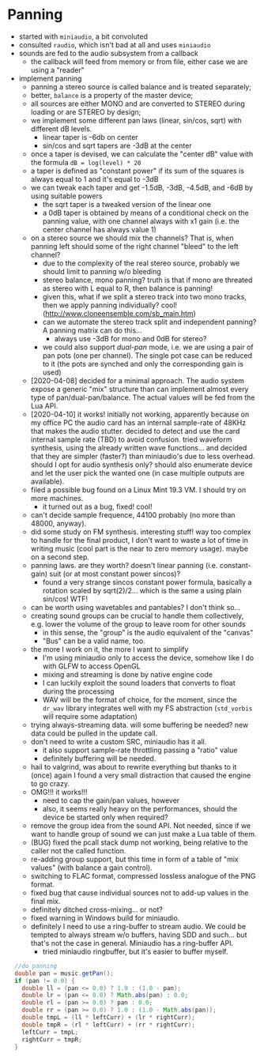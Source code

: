 # Panning

* started with `miniaudio`, a bit convoluted
* consulted `raudio`, which isn't bad at all and uses `miniaudio`
* sounds are fed to the audio subsystem from a callback
  * the callback will feed from memory or from file, either case we are using a "reader"
* implement panning
  * panning a stereo source is called balance and is treated separately;
  * better, `balance` is a property of the master device;
  * all sources are either MONO and are converted to STEREO during loading or are STEREO by design;
  * we implement some different pan laws (linear, sin/cos, sqrt) with different dB levels.
    * linear taper is -6db on center
    * sin/cos and sqrt tapers are -3dB at the center
  * once a taper is devised, we can calculate the "center dB" value with the formula `dB = log(level) * 20`
  * a taper is defined as "constant power" if its sum of the squares is always equal to 1 and it's equal to -3dB
  * we can tweak each taper and get -1.5dB, -3dB, -4.5dB, and -6dB by using suitable powers
    * the sqrt taper is a tweaked version of the linear one
    * a 0dB taper is obtained by means of a conditional check on the panning value, with one channel always with x1 gain (i.e. the
      center channel has always value 1)
  * on a stereo source we should mix the channels? That is, when panning left should some of the right channel "bleed" to the left channel?
    * due to the complexity of the real stereo source, probably we should limit to panning w/o bleeding
    * stereo balance, mono panning? truth is that if mono are threated as stereo with L equal to R, then balance is panning!
    * given this, what if we split a stereo track into two mono tracks, then we apply panning individually? cool! (http://www.cloneensemble.com/sb_main.htm)
    * can we automate the stereo track split and independent panning? A panning matrix can do this...
      * always use -3dB for mono and 0dB for stereo?
    * we could also support *dual-pan* mode, i.e. we are using a pair of pan pots (one per channel). The single pot case can
      be reduced to it (the pots are synched and only the corresponding gain is used)
  * [2020-04-08] decided for a minimal approach. The audio system expose a generic "mix" structure than can implement
    almost every type of pan/dual-pan/balance. The actual values will be fed from the Lua API.
  * [2020-04-10] it works! initially not working, apparently because on my office PC the audio card has an internal sample-rate of 48KHz that
    makes the audio stutter. decided to detect and use the card internal sample rate (TBD) to avoid confusion. tried waveform synthesis, using the
    already written wave functions... and decided that they are simpler (faster?) than miniaudio's due to less overhead. should I opt for audio
    synthesis only? should also enumerate device and let the user pick the wanted one (in case multiple outputs are available).
  * filed a possible bug found on a Linux Mint 19.3 VM. I should try on more machines.
    * it turned out as a bug, fixed! cool!
  * can't decide sample frequence, 44100 probably (no more than 48000, anyway).
  * did some study on FM synthesis. interesting stuff! way too complex to handle for the final product, I don't want to
    waste a lot of time in writing music (cool part is the near to zero memory usage). maybe on a second step.
  * panning laws. are they worth? doesn't linear panning (i.e. constant-gain) suit (or at most constant power sincos)?
    * found a very strange sincos constant power formula, basically a rotation scaled by sqrt(2)/2... which is the same a using plain sin/cos! WTF!
  * can be worth using wavetables and pantables? I don't think so...
  * creating sound groups can be crucial to handle them collectively, e.g. lower the volume of the group to leave room for other sounds
    * in this sense, the "group" is the audio equivalent of the "canvas"
    * "Bus" can be a valid name, too.
  * the more I work on it, the more I want to simplify
    * I'm using miniaudio only to access the device, somehow like I do with GLFW to access OpenGL
    * mixing and streaming is done by native engine code
    * I can luckily exploit the sound loaders that converts to float during the processing
    * WAV will be the format of choice, for the moment, since the `dr_wav` library integrates well with my FS abstraction (`std_vorbis` will
      require some adaptation)
  * trying always-streaming data. will some buffering be needed? new data could be pulled in the update call.
  * don't need to write a custom SRC, miniaudio has it all.
    * it also support sample-rate throttling passing a "ratio" value
    * definitely buffering will be needed.
  * hail to valgrind, was about to rewrite everything but thanks to it (once) again I found a very small distraction that caused the engine to go crazy.
  * OMG!!! it works!!!
    * need to cap the gain/pan values, however
    * also, it seems really heavy on the performances, should the device be started only when required?
  * remove the group idea from the sound API. Not needed, since if we want to handle group of sound we can just make a Lua table of them.
  * (BUG) fixed the pcall stack dump not working, being relative to the caller not the called function.
  * re-adding group support, but this time in form of a table of "mix values" (with balance a gain control).
  * switching to FLAC format, compressed lossless analogue of the PNG format.
  * fixed bug that cause individual sources not to add-up values in the final mix.
  * definitely ditched cross-mixing... or not?
  * fixed warning in Windows build for miniaudio.
  * definitely I need to use a ring-buffer to stream audio. We could be tempted to always stream w/o buffers, having SDD and such... but that's not the case in general. Miniaudio has a ring-buffer API.
    * tried miniaudio ringbuffer, but it's easier to buffer myself.

```java
  //do panning
  double pan = music.getPan();
  if (pan != 0.0) {
    double ll = (pan <= 0.0) ? 1.0 : (1.0 - pan);
    double lr = (pan <= 0.0) ? Math.abs(pan) : 0.0;
    double rl = (pan >= 0.0) ? pan : 0.0;
    double rr = (pan >= 0.0) ? 1.0 : (1.0 - Math.abs(pan));
    double tmpL = (ll * leftCurr) + (lr * rightCurr);
    double tmpR = (rl * leftCurr) + (rr * rightCurr);
    leftCurr = tmpL;
    rightCurr = tmpR;
  }
```